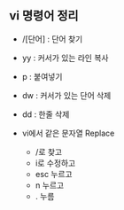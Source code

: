 ## vi 명령어 정리

* /[단어] : 단어 찾기
* yy : 커서가 있는 라인 복사
* p : 붙여넣기
* dw : 커서가 있는 단어 삭제
* dd : 한줄 삭제

* vi에서 같은 문자열 Replace
  - /로 찾고
  - i로 수정하고
  - esc 누르고
  - n 누르고
  - . 누름